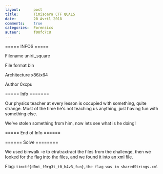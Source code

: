 ```yaml
---
layout:      post
title:       Timisoara CTF QUALS
date:        20 Avril 2018
comments:    true
categories:  Forensics
auteur:      f00fc7c8
---
```


===== INFOS ===== 

Filename                 unirii_square

File format              bin

Architecture             x86/x64

Author                   0xcpu 

===== Info =======

 Our physics teacher at every lesson is occupied with something, quite strange.
Most of the time he's not teaching us anything, just having fun with something else.

We've stolen something from him, now lets see what is he doing!

===== End of Info ======


====== Solve ========

We used binwalk -e to etratraxtract the files from the challenge, then we looked for the flag into the files, and we found it into an xml file.

Flag: ```timctf{d0nt_f0rg3t_t0_h4v3_fun},the flag was in sharedStrings.xml```
